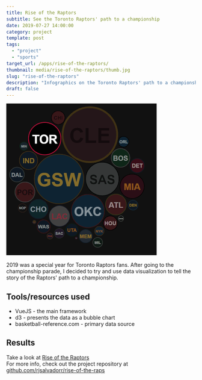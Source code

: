 ```yaml
---
title: Rise of the Raptors
subtitle: See the Toronto Raptors' path to a championship
date: 2019-07-27 14:00:00
category: project
template: post
tags:
  - "project"
  - "sports"
target_url: /apps/rise-of-the-raptors/
thumbnail: media/rise-of-the-raptors/thumb.jpg
slug: "rise-of-the-raptors"
description: "Infographics on the Toronto Raptors' path to a championship"
draft: false
---
```


![The Rise of the Raptors](./demo.gif)

2019 was a special year for Toronto Raptors fans. After going to the championship parade, I decided to try and use data visualization to tell the story of the Raptors' path to a championship.

## Tools/resources used

- VueJS - the main framework
- d3 - presents the data as a bubble chart
- basketball-reference.com - primary data source

## Results

Take a look at [Rise of the Raptors](http://www.rjsalvadorr.com/apps/rise-of-the-raptors/)  
For more info, check out the project repository at [github.com/rjsalvadorr/rise-of-the-raps](https://github.com/rjsalvadorr/rise-of-the-raps)
